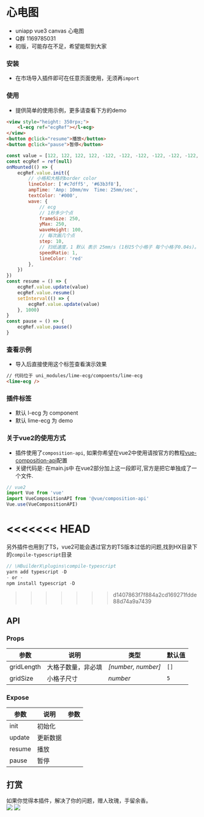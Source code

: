 # 心电图
- uniapp vue3 canvas 心电图
- Q群 1169785031
- 初版，可能存在不足，希望能帮到大家

### 安装
- 在市场导入插件即可在任意页面使用，无须再`import`

### 使用
- 提供简单的使用示例，更多请查看下方的demo

```html
<view style="height: 350rpx;">
	<l-ecg ref="ecgRef"></l-ecg>
</view>
<button @click="resume">播放</button>
<button @click="pause">暂停</button>
```
```js
const value = [122, 122, 122, 122, -122, -122, -122, -122, -122, -122, -122, -122, -122, -122, 122, 122, 122, 123, 125, 127, 130, 133, 135, 137, 138, 139, 140, 140, 139, 138, 136, 134, 130, 127, 125, 124, 123, 122, 122, 122, 122, 122, 122, 122, 122, 122, 122, 122, 122, 122, 122, 122, 122, 122, 122, 122, 121, 119, 116, 113, 111, 132, 151, 171, 190, 210, 229, 210, 190, 171, 151, 132, 112, 114, 117, 120, 122, 122, 122, 122, 122, 122, 122, 122, 122, 122, 122, 122, 122, 122, 122, 122, 122, 122, 122, 122, 122, 122, 122, 122, 122, 122, 122, 122, 122, 122, 123, 124, 124, 126, 128, 131, 133, 134, 136, 140, 143, 144, 146, 149, 150, 152, 153, 153, 154, 155, 156, 157, 156, 155, 153, 153, 152, 150, 149, 146, 145, 142, 138, 135, 133, 129, 127, 124, 123, 122, 122, 122, 122, 122, 122, 122, 122, 122, 122, 122, 122, 122, 122, 122, 122, 122, 122, 122, 122, 122, 122, 122, 122, 122, 122, 122, 122, 122, 122, 122, 122, 122, 122, 122, 122, 122, 122, 122, 122, 122, 122, 122, 122, 122, 122, 122, 122, 122, 122, 122, 122, 122, 122, 122, 122, 122, 122, 122, 122, 122, 122, 122, 122, 122, 122, 122, 122, 122, 122, 122, 122, 122, 122, 122, 122, 122, 122, 122, 122, 122, 122, 122, 122, 122, 122, 122, 122, 122, 122, 122, 122, 122, 122, 122, 122, 122, 122, 122, 122, 122, 122, 122, 122, 122]
const ecgRef = ref(null)
onMounted(() => {
	ecgRef.value.init({
		// 小格和大格的border color
		lineColor: ['#c7dff5', '#63b3f8'],
		ampTime: 'Amp: 10mm/mv  Time: 25mm/sec',
		textColor: '#000',
		wave: {
			// ecg
			// 1秒多少个点
			frameSize: 250,
			yMax: 250,
			waveHeight: 100,
			// 每次画几个点
			step: 10,
			// 扫纸速度，1 默认 表示 25mm/s (1秒25个小格子 每个小格子0.04s)。 0.5表示扫纸速度为 12.5mm/s。2表示扫纸速度为 50mm/s。
			speedRatio: 1,
			lineColor: 'red'
		},
	})
})
const resume = () => {
	ecgRef.value.update(value)
	ecgRef.value.resume()
	setInterval(() => {
		ecgRef.value.update(value)
	}, 1000)
}
const pause = () => {
	ecgRef.value.pause()
}
```


### 查看示例
- 导入后直接使用这个标签查看演示效果

```html
// 代码位于 uni_modules/lime-ecg/compoents/lime-ecg
<lime-ecg />
```



### 插件标签
- 默认 l-ecg 为 component
- 默认 lime-ecg 为 demo


### 关于vue2的使用方式
- 插件使用了`composition-api`, 如果你希望在vue2中使用请按官方的教程[vue-composition-api](https://uniapp.dcloud.net.cn/tutorial/vue-composition-api.html)配置
- 关键代码是: 在main.js中 在vue2部分加上这一段即可,官方是把它单独成了一个文件.
```js
// vue2
import Vue from 'vue'
import VueCompositionAPI from '@vue/composition-api'
Vue.use(VueCompositionAPI)
```
<<<<<<< HEAD
=======
另外插件也用到了TS，vue2可能会遇过官方的TS版本过低的问题,找到HX目录下的`compile-typescript`目录
```js
// \HBuilderX\plugins\compile-typescript
yarn add typescript -D
- or - 
npm install typescript -D
```


>>>>>>> d1407863f7f884a2cd169271fdde88d74a9a7439

## API

### Props

| 参数                       | 说明                                                         | 类型             | 默认值       |
| --------------------------| ------------------------------------------------------------ | ---------------- | ------------ |
| gridLength                | 大格子数量，非必填                                                      | <em>[number, number]</em>  | `[]`     |
| gridSize                    | 小格子尺寸                  | <em>number</em>  | `5` |

### Expose
| 参数                       | 说明                                                         | 参数             | 
| --------------------------| ------------------------------------------------------------ | ---------------- |
| init              		| 初始化  |  | 
| update             		| 更新数据  |  | 
| resume             		| 播放  |  | 
| pause             		| 暂停  |  | 



## 打赏

如果你觉得本插件，解决了你的问题，赠人玫瑰，手留余香。  
![](https://testingcf.jsdelivr.net/gh/liangei/image@1.9/alipay.png)
![](https://testingcf.jsdelivr.net/gh/liangei/image@1.9/wpay.png)